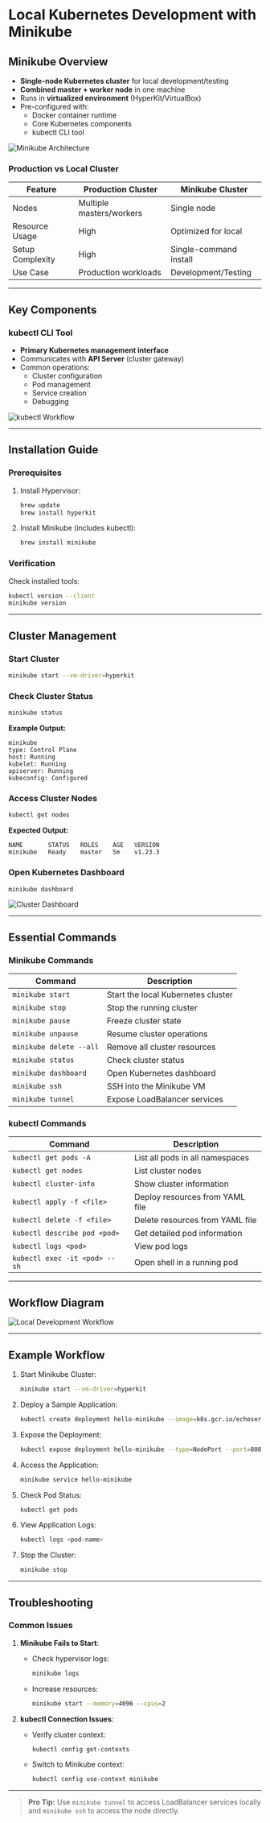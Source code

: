# Local Kubernetes Development with Minikube

## Minikube Overview
- **Single-node Kubernetes cluster** for local development/testing
- **Combined master + worker node** in one machine
- Runs in **virtualized environment** (HyperKit/VirtualBox)
- Pre-configured with:
  - Docker container runtime
  - Core Kubernetes components
  - kubectl CLI tool

![Minikube Architecture](k8s-basics-images/image-22.png)

### Production vs Local Cluster
| Feature          | Production Cluster       | Minikube Cluster         |
|------------------|--------------------------|--------------------------|
| Nodes            | Multiple masters/workers | Single node              |
| Resource Usage   | High                     | Optimized for local      |
| Setup Complexity | High                     | Single-command install   |
| Use Case         | Production workloads     | Development/Testing      |

---

## Key Components

### kubectl CLI Tool
- **Primary Kubernetes management interface**
- Communicates with **API Server** (cluster gateway)
- Common operations:
  - Cluster configuration
  - Pod management
  - Service creation
  - Debugging

![kubectl Workflow](k8s-basics-images/image-25.png)

---

## Installation Guide

### Prerequisites
1. Install Hypervisor:
   ```bash
   brew update
   brew install hyperkit
   ```

2. Install Minikube (includes kubectl):
   ```bash
   brew install minikube
   ```

### Verification
Check installed tools:
```bash
kubectl version --client
minikube version
```

---

## Cluster Management

### Start Cluster
```bash
minikube start --vm-driver=hyperkit
```

### Check Cluster Status
```bash
minikube status
```
**Example Output:**
```
minikube
type: Control Plane
host: Running
kubelet: Running
apiserver: Running
kubeconfig: Configured
```

### Access Cluster Nodes
```bash
kubectl get nodes
```
**Expected Output:**
```
NAME       STATUS   ROLES    AGE   VERSION
minikube   Ready    master   5m    v1.23.3
```

### Open Kubernetes Dashboard
```bash
minikube dashboard
```

![Cluster Dashboard](k8s-basics-images/image-28.png)

---

## Essential Commands

### Minikube Commands
| Command                      | Description                          |
|------------------------------|--------------------------------------|
| `minikube start`             | Start the local Kubernetes cluster  |
| `minikube stop`              | Stop the running cluster            |
| `minikube pause`             | Freeze cluster state                |
| `minikube unpause`           | Resume cluster operations           |
| `minikube delete --all`      | Remove all cluster resources        |
| `minikube status`            | Check cluster status                |
| `minikube dashboard`         | Open Kubernetes dashboard           |
| `minikube ssh`               | SSH into the Minikube VM            |
| `minikube tunnel`            | Expose LoadBalancer services        |

### kubectl Commands
| Command                      | Description                          |
|------------------------------|--------------------------------------|
| `kubectl get pods -A`        | List all pods in all namespaces     |
| `kubectl get nodes`          | List cluster nodes                  |
| `kubectl cluster-info`       | Show cluster information            |
| `kubectl apply -f <file>`    | Deploy resources from YAML file     |
| `kubectl delete -f <file>`   | Delete resources from YAML file     |
| `kubectl describe pod <pod>` | Get detailed pod information        |
| `kubectl logs <pod>`         | View pod logs                       |
| `kubectl exec -it <pod> -- sh` | Open shell in a running pod        |

---

## Workflow Diagram
![Local Development Workflow](k8s-basics-images/image-24.png)

---

## Example Workflow

1. Start Minikube Cluster:
   ```bash
   minikube start --vm-driver=hyperkit
   ```

2. Deploy a Sample Application:
   ```bash
   kubectl create deployment hello-minikube --image=k8s.gcr.io/echoserver:1.4
   ```

3. Expose the Deployment:
   ```bash
   kubectl expose deployment hello-minikube --type=NodePort --port=8080
   ```

4. Access the Application:
   ```bash
   minikube service hello-minikube
   ```

5. Check Pod Status:
   ```bash
   kubectl get pods
   ```

6. View Application Logs:
   ```bash
   kubectl logs <pod-name>
   ```

7. Stop the Cluster:
   ```bash
   minikube stop
   ```

---

## Troubleshooting

### Common Issues
1. **Minikube Fails to Start**:
   - Check hypervisor logs:
     ```bash
     minikube logs
     ```
   - Increase resources:
     ```bash
     minikube start --memory=4096 --cpus=2
     ```

2. **kubectl Connection Issues**:
   - Verify cluster context:
     ```bash
     kubectl config get-contexts
     ```
   - Switch to Minikube context:
     ```bash
     kubectl config use-context minikube
     ```

---

> **Pro Tip:** Use `minikube tunnel` to access LoadBalancer services locally and `minikube ssh` to access the node directly.